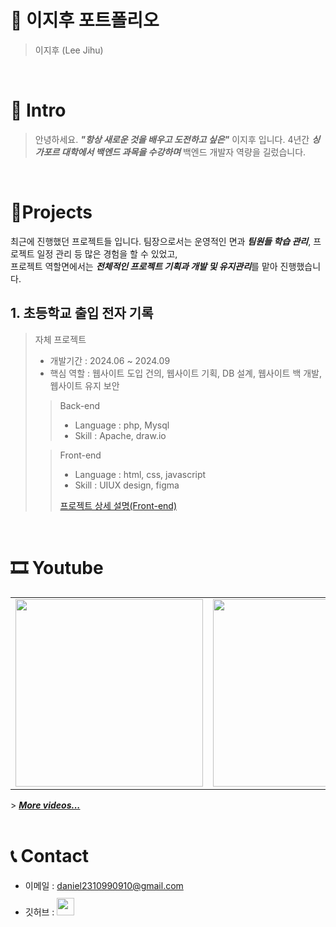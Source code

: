 # 📜 이지후 포트폴리오

> 이지후 (Lee Jihu)

<br />

# 👋 Intro

> 안녕하세요. ***"항상 새로운 것을 배우고 도전하고 싶은"*** 이지후 입니다.
> 4년간 ***싱가포르 대학에서 백엔드 과목을 수강하며***  백엔드 개발자 역량을 길렀습니다.


<br />

# 📝Projects
최근에 진행했던 프로젝트들 입니다.
팀장으로서는 운영적인 면과 ***팀원들 학습 관리***, 프로젝트 일정 관리 등 많은 경험을 할 수 있었고,  
프로젝트 역할면에서는 ***전체적인 프로젝트 기획과 개발 및 유지관리***를 맡아 진행했습니다.

## 1. 초등학교 출입 전자 기록

> 자체 프로젝트
>
> - 개발기간 : 2024.06 ~ 2024.09
> - 핵심 역할 : 웹사이트 도입 건의, 웹사이트 기획, DB 설계, 웹사이트 백 개발, 웹사이트 유지 보안
>
>> Back-end
>> - Language : php, Mysql
>> - Skill : Apache, draw.io
>
>> Front-end
>> - Language : html, css, javascript
>> - Skill : UIUX design, figma
>>
>> [프로젝트 상세 설명(Front-end)](https://github.com/kimphysicsman/MyLittelTrip_frontend_react)

<br />

# 🎞 Youtube
<table>
  <tbody>
    <tr>
      <td>
        <a href="https://youtu.be/BYKYpyyJfKU" title="판타스틱4조 - 머신러닝기초 4주차 스터디영상">
          <img align="center" src="https://user-images.githubusercontent.com/68724828/186108751-0ad77c13-2115-4621-af8d-f4a11e5b3652.png" width="300" alt-text="판타스틱4조 - 머신러닝기초 4주차 스터디영상">
        </a>
      </td>
      <td>
        <a href="https://youtu.be/HR1b2hrxvbY" title="사오이십조 - DRF 5일차 스터디영상">
          <img align="center" src="https://user-images.githubusercontent.com/68724828/186109362-b40c300c-0906-4062-9bc3-8229e692af8e.png" width="300" alt-text="사오이십조 - DRF 5일차 스터디영상">
        </a>
      </td>
      <td>
        <a href="https://youtu.be/nXTzsSGfIbg" title="사오이십조 - 220624아침퀴즈 스터디영상">
        <img align="center" src="https://user-images.githubusercontent.com/68724828/186110013-b5c77cf3-0bbc-481a-897b-d3a30bc74be6.png" width="300" alt-text="사오이십조 - 220624아침퀴즈 스터디영상">
          </a>
      </td>
    </tr>
  </tbody>
</table>
> <b><em><a href="https://www.youtube.com/channel/UCdnXRtn_xnRWzZxUGY0yyWg/videos">More videos...</a></em></b>


<br />
<br />

# 📞 Contact

- 이메일 : daniel2310990910@gmail.com
- 깃허브 : <a href="https://github.com/kimphysicsman">
  <img src="https://user-images.githubusercontent.com/68724828/185908612-22f4d219-78a7-4de7-bb02-deecaa63bffa.png" height="28px" style="margin-top: 10px" />
  </a>
